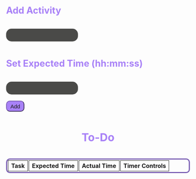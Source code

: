 <html>
<style>
  .table {
    border: #795db3 solid;
    border-radius: 10px;
    border-collapse:separate;
  }
  .cell {
    border: 1px solid;
    text-align: center;
  }
  .container {
  }
  input {
    padding: 10px;
    background-color: #4a4a48;
    border: 0px;
    color: #b89cf0;
    border-radius: 15px;
  }
  input:focus, textarea:focus, select:focus{
    outline: none;
  }
  h3 {
    color: #A881F7;
    padding: 10px;
    padding-left: 0px;
    font-size: 25px;
  }
  .title {
    color: #A881F7;
    padding: 10px;
    font-size: 30px;
    text-align: center;
  }
  .button {
    border-radius: 10px;
    width: 50px;
    height: 30px;
    background: #A881F7;
    font-size: 15px;
    color: #1E1E1E;
    border-color: #795db3;
  }
  .timerButton {
    border-radius: 10px;
    background: #A881F7;
    font-size: 15px;
    color: #1E1E1E;
    border-color: #795db3;
  }
</style>

<div class='container'>
    
<h3> Add Activity </h3>
    <input id='newTask' type='text'>
<h3> Set Expected Time (hh:mm:ss)</h3>
    <input id='newTime' type='text'>
<br>
<br>
<button class='button' id='addTaskButton' onclick="addTask()">Add</button>
<h3 class="title"> To-Do </h3>
        <table class="table" id="toDo" style="width: 100%; margin-left: auto; margin-right: auto;">
          <tr>
            <th class="cell">Task</th>
            <th class="cell">Expected Time</th>
            <th class="cell">Actual Time</th>
            <th class="cell">Timer Controls</th>
          </tr>
        </table>
</div>

<script>

var taskInput = document.getElementById('newTask');
var addTaskButton = document.getElementById('addTaskButton');
var timeInput = document.getElementById('newTime');
var addTimeButton = document.getElementById('addTimeButton');
var completedTask = document.getElementById('completedTasks');
var incompleteTasks = document.getElementById('toDo');

var tasks = []
var timeExpected = []
function addTask() {
    var text = taskInput.value;
    tasks.push(taskInput.value)
    var timeExp = timeInput.value;
    timeExpected.push(timeInput.value)
    var ActualTime = 0;
    localStorage.setItem('tasks', JSON.stringify(tasks));
    localStorage.setItem('TimeExpected', JSON.stringify(timeExpected));
    localStorage.setItem('ActualTime', JSON.stringify(ActualTime));

    maketable(text, timeExp, tasks.length + 1)
}

function maketable(text, timeExp, i, time) {
  var table = document.createElement('tr');
    table.innerHTML = "<th class='cell'>" + text + "</th>" + 
                      "<th id=timeExp" + i + "' class='cell'>" + timeExp + "</th>" + 
                      "<th id='time" + i + "' class='cell'>" + "00:00:00" + "</th>" + 
                      "<th class='cell'>" + 
                      "<button class='timerButton' onclick='start" + i + "()'>" + "Start" + "</button>" + 
                      "<button class='timerButton' onclick='stop" + i + "()'>" + "Stop" + "</button>" + 
                      "<button class='timerButton' onclick='reset" + i + "()'>" + "Reset" + "</button>" + 
                      "</th>";
    incompleteTasks.appendChild(table);
}
const timeExp = JSON.parse(localStorage.getItem('TimeExpected'));
const Realtime = JSON.parse(localStorage.getItem('ActualTime'));
const task2 = JSON.parse(localStorage.getItem('tasks'));
for (let i = 0; i < task2.length; i++) {
  maketable(task2[i], timeExp[i], i-1)
}






// function start1() { interval = setInterval(() => {time++; displayTime1();}, 1000);}
// function stop1() {
//   clearInterval(interval);
// }
// function reset1() {
//   stop();
//   time = 0;
//   displayTime();
// }
// function displayTime1() {
//   const hours = Math.floor(time / 3600)
//   const hours2 = String(hours).padStart(2,'0')
//   const minutes = Math.floor(time / 60);
//   const minutes2 =  String(minutes).padStart(2,'0')
//   const seconds = time % 60;
//   const seconds2 =  String(seconds).padStart(2,'0')
//   document.getElementById('time1').innerHTML = `${hours2}:${minutes2}:${seconds2}`;
// }



// function start2() { interval = setInterval(() => {time2++; displayTime2();}, 1000);}
// function stop2() {
//   clearInterval(interval);
// }
// function reset2() {
//   stop();
//   time = 0;
//   displayTime();
// }
// function displayTime2() {
//   const hours = Math.floor(time2 / 3600)
//   const hours2 = String(hours).padStart(2,'0')
//   const minutes = Math.floor(time2 / 60);
//   const minutes2 =  String(minutes).padStart(2,'0')
//   const seconds = time2 % 60;
//   const seconds2 =  String(seconds).padStart(2,'0')
//   document.getElementById('time2').innerHTML = `${hours2}:${minutes2}:${seconds2}`;
// }



// function start3() { interval = setInterval(() => {time3++; displayTime();}, 1000);}
// function stop3() {
//   clearInterval(interval);
// }
// function reset3() {
//   stop();
//   time = 0;
//   displayTime();
// }
// function displayTime() {
//   const hours = Math.floor(time3 / 3600)
//   const hours2 = String(hours).padStart(2,'0')
//   const minutes = Math.floor(time3 / 60);
//   const minutes2 =  String(minutes).padStart(2,'0')
//   const seconds = time3 % 60;
//   const seconds2 =  String(seconds).padStart(2,'0')
//   document.getElementById('time3').innerHTML = `${hours2}:${minutes2}:${seconds2}`;
// }



// function start4() { interval = setInterval(() => {time4++; displayTime();}, 1000);}
// function stop4() {
//   clearInterval(interval);
// }
// function reset4() {
//   stop();
//   time = 0;
//   displayTime();
// }
// function displayTime() {
//   const hours = Math.floor(time4 / 3600)
//   const hours2 = String(hours).padStart(2,'0')
//   const minutes = Math.floor(time4 / 60);
//   const minutes2 =  String(minutes).padStart(2,'0')
//   const seconds = time4 % 60;
//   const seconds2 =  String(seconds).padStart(2,'0')
//   document.getElementById('time4').innerHTML = `${hours2}:${minutes2}:${seconds2}`;
// }



// function start5() { interval = setInterval(() => {time5++; displayTime();}, 1000);}
// function stop5() {
//   clearInterval(interval);
// }
// function reset5() {
//   stop();
//   time = 0;
//   displayTime();
// }
// function displayTime() {
//   const hours = Math.floor(time5 / 3600)
//   const hours2 = String(hours).padStart(2,'0')
//   const minutes = Math.floor(time5 / 60);
//   const minutes2 =  String(minutes).padStart(2,'0')
//   const seconds = time5 % 60;
//   const seconds2 =  String(seconds).padStart(2,'0')
//   document.getElementById('time5').innerHTML = `${hours2}:${minutes2}:${seconds2}`;
// }

</script>

